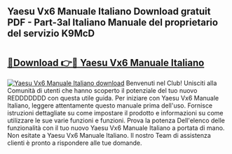 ## Yaesu Vx6 Manuale Italiano Download gratuit PDF - Part-3al Italiano Manuale del proprietario del servizio K9McD

# <h2><a href="http://dfb62z9.blite.top/?on=Yaesu+Vx6+Manuale+Italiano">🔗Download 👉🔴 Yaesu Vx6 Manuale Italiano</a></h2>

[![Yaesu Vx6 Manuale Italiano download](https://i.imgur.com/lujVjoI.png)](http://dfb62z9.blite.top/?on=Yaesu+Vx6+Manuale+Italiano)
Benvenuti nel Club! Unisciti alla Comunità di utenti che hanno scoperto il potenziale del tuo nuovo REDDDDDDD con questa utile guida. Per iniziare con Yaesu Vx6 Manuale Italiano, leggere attentamente questo manuale prima dell'uso. Fornisce istruzioni dettagliate su come impostare il prodotto e informazioni su come utilizzare le sue varie funzioni e funzioni. Prova la potenza Dell'elenco delle funzionalità con il tuo nuovo Yaesu Vx6 Manuale Italiano a portata di mano. Non esitate a Yaesu Vx6 Manuale Italiano. Il nostro Team di assistenza clienti è pronto a rispondere alle tue domande.
